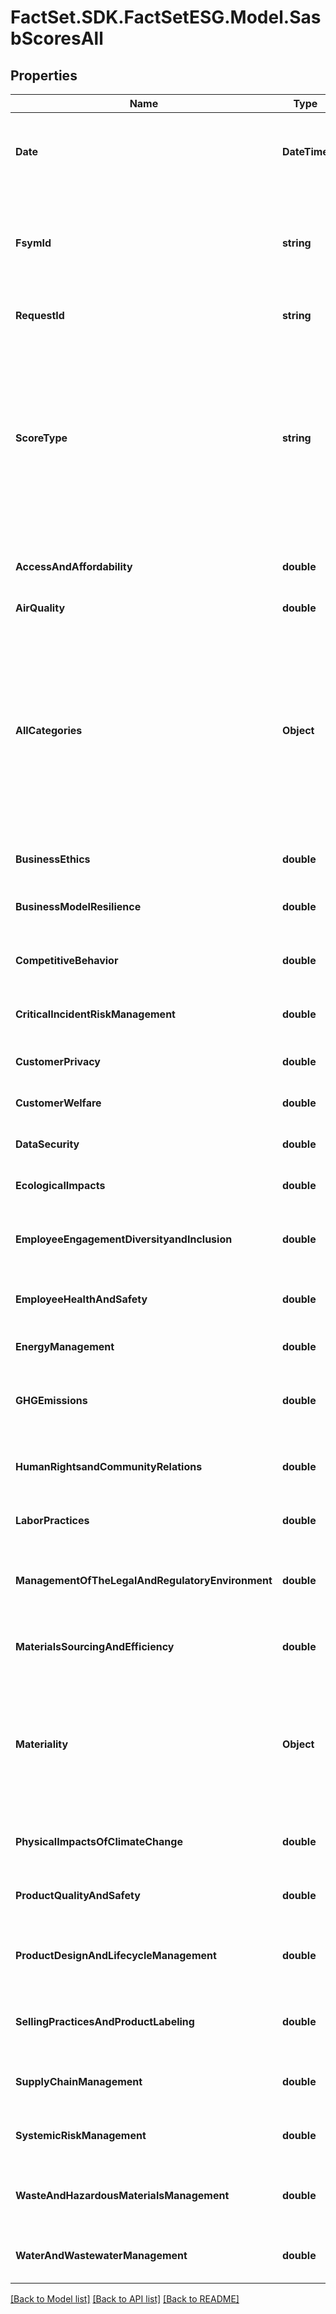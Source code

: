 # FactSet.SDK.FactSetESG.Model.SasbScoresAll

## Properties

Name | Type | Description | Notes
------------ | ------------- | ------------- | -------------
**Date** | **DateTime** | Date for the period requested expressed in YYYY-MM-DD format. | [optional] 
**FsymId** | **string** | FactSet Entity Identifier. Six alpha-numeric characters, excluding vowels, with a -E suffix (XXXXXX-E). | [optional] 
**RequestId** | **string** | Identifier that was used for the request. | [optional] 
**ScoreType** | **string** | The name of the specific SASB Score type being shown in the response. This will be represented by the scoreTypes input: PULSE, INSIGHT, MOMENTUM, ART_VOL_TTM, CAT_VOL_TTM, or DYNAMIC_MAT. | [optional] 
**AccessAndAffordability** | **double** | The Access and Affordability SASB Category. | [optional] 
**AirQuality** | **double** | The Air Quality SASB Category. | [optional] 
**AllCategories** | **Object** | The All Categories Category. This represents the overall SASB Score for the given &#39;scoreType&#39;. When scoreType &#x3D; ESG_RANK, the data type will be string, otherwise data type will be a number with double format. | [optional] 
**BusinessEthics** | **double** | The Business Ethics Category. | [optional] 
**BusinessModelResilience** | **double** | The Business Model Resilience Category. | [optional] 
**CompetitiveBehavior** | **double** | The Competitive Behavior Category. | [optional] 
**CriticalIncidentRiskManagement** | **double** | The Critical Incident Risk Management Category. | [optional] 
**CustomerPrivacy** | **double** | The Customer Privacy Category. | [optional] 
**CustomerWelfare** | **double** | The Customer Welfare Category. | [optional] 
**DataSecurity** | **double** | The Data Security Category. | [optional] 
**EcologicalImpacts** | **double** | The Ecological Impacts Category. | [optional] 
**EmployeeEngagementDiversityandInclusion** | **double** | The Employee Engagement Diversity and Inclusion Category. | [optional] 
**EmployeeHealthAndSafety** | **double** | The Employee Health And Safety Category. | [optional] 
**EnergyManagement** | **double** | The Energy Management Category. | [optional] 
**GHGEmissions** | **double** | The Greenhouse Gases Emissions Category. | [optional] 
**HumanRightsandCommunityRelations** | **double** | The Human Rights and Community Relations Category. | [optional] 
**LaborPractices** | **double** | The Labor Practices Category. | [optional] 
**ManagementOfTheLegalAndRegulatoryEnvironment** | **double** | The Management of the Legal and Regulatory Environment Category. | [optional] 
**MaterialsSourcingAndEfficiency** | **double** | The Materials Sourcing and Efficiency Category. | [optional] 
**Materiality** | **Object** | The Materiality Category. When scoreType &#x3D; ESG_RANK, the data type will be string, otherwise data type will be a number with double format. | [optional] 
**PhysicalImpactsOfClimateChange** | **double** | The Physical Impacts of Climate Change Category. | [optional] 
**ProductQualityAndSafety** | **double** | The Product Quality and Safety Category. | [optional] 
**ProductDesignAndLifecycleManagement** | **double** | The Product Design And Lifecycle Management Category. | [optional] 
**SellingPracticesAndProductLabeling** | **double** | The Selling Practices And Product Labeling Category. | [optional] 
**SupplyChainManagement** | **double** | The Supply Chain Management Category. | [optional] 
**SystemicRiskManagement** | **double** | The Systemic Risk Management Category. | [optional] 
**WasteAndHazardousMaterialsManagement** | **double** | The Waste and Hazardous Materials Management Category. | [optional] 
**WaterAndWastewaterManagement** | **double** | The Water and Wastewater Management Category. | [optional] 

[[Back to Model list]](../README.md#documentation-for-models) [[Back to API list]](../README.md#documentation-for-api-endpoints) [[Back to README]](../README.md)

